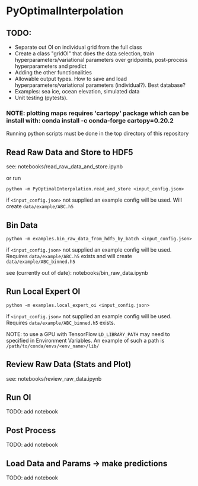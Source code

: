 # PyOptimalInterpolation

## TODO:
- Separate out OI on individual grid from the full class
- Create a class "gridOI" that does the data selection, train hyperparameters/variational parameters over gridpoints, post-process hyperparameters and predict
- Adding the other functionalities
- Allowable output types. How to save and load hyperparameters/variational parameters (individual?). Best database?
- Examples: sea ice, ocean elevation, simulated data
- Unit testing (pytests).


### NOTE: plotting maps requires 'cartopy' package which can be install with: conda install -c conda-forge cartopy=0.20.2
 
Running python scripts must be done in the top directory of this repository

## Read Raw Data and Store to HDF5

see: notebooks/read_raw_data_and_store.ipynb

or run 

`python -m PyOptimalInterpolation.read_and_store <input_config.json>`

if `<input_config.json>` not supplied an example config will be used. 
Will create `data/example/ABC.h5`


## Bin Data

`python -m examples.bin_raw_data_from_hdf5_by_batch <input_config.json>`

if `<input_config.json>` not supplied an example config will be used. Requires `data/example/ABC.h5` exists 
and will create `data/example/ABC_binned.h5`

see (currently out of date): notebooks/bin_raw_data.ipynb 

## Run Local Expert OI

`python -m examples.local_expert_oi <input_config.json>`

if `<input_config.json>` not supplied an example config will be used. Requires `data/example/ABC_binned.h5` exists.

NOTE: to use a GPU with TensorFlow `LD_LIBRARY_PATH` may need to specified in Environment Variables. 
An example of such a path is `/path/to/conda/envs/<env_name>/lib/`

## Review Raw Data (Stats and Plot)

see: notebooks/review_raw_data.ipynb

## Run OI

TODO: add notebook

## Post Process 

TODO: add notebook

## Load Data and Params -> make predictions

TODO: add notebook
